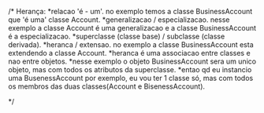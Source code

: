 /*
Herança:
*relacao 'é - um'. no exemplo temos a classe BusinessAccount que 'é uma' classe Account.
*generalizacao / especializacao. nesse exemplo a classe Account é uma generalizacao e a classe BusinessAccount é a especializacao.
*superclasse (classe base) / subclasse (classe derivada).
*heranca / extensao. no exemplo a classe BusinessAccount esta extendendo a classe Account.
*heranca é uma associacao entre classes e nao entre objetos.
*nesse exemplo o objeto BusinessAccount sera um unico objeto, mas com todos os atributos da superclasse.
*entao qd eu instancio uma BusenessAccount por exemplo, eu vou ter 1 classe só, mas com todos os membros das duas classes(Account e 
BisenessAccount).




*/